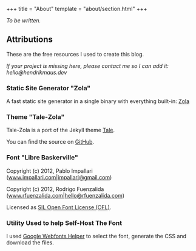 +++
title = "About"
template = "about/section.html"
+++

_To be written._

## Attributions

These are the free resources I used to create this blog.

_If your project is missing here, please contact me so I can add it: hello@hendrikmaus.dev_

### Static Site Generator "Zola"

A fast static site generator in a single binary with everything built-in: [Zola](https://www.getzola.org)

### Theme "Tale-Zola"

Tale-Zola is a port of the Jekyll theme [Tale](https://github.com/chesterhow/tale).

You can find the source on [GitHub](https://github.com/aaranxu/tale-zola).

### Font "Libre Baskerville"

Copyright (c) 2012, Pablo Impallari (www.impallari.com|impallari@gmail.com)

Copyright (c) 2012, Rodrigo Fuenzalida (www.rfuenzalida.com|hello@rfuenzalida.com)

Licensed as [SIL Open Font License (OFL)](https://scripts.sil.org/cms/scripts/page.php?site_id=nrsi&id=OFL).

### Utility Used to help Self-Host The Font

I used [Google Webfonts Helper](https://google-webfonts-helper.herokuapp.com/fonts) to select the font, generate the CSS and download the files.

